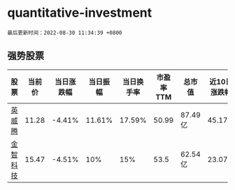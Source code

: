 # quantitative-investment

`最后更新时间：2022-08-30 11:34:39 +0800`

## 强势股票

|股票|当前价|当日涨跌幅|当日振幅|当日换手率|市盈率TTM|总市值|近10日涨跌幅|
|----|----|----|----|----|----|----|----|
|[英威腾](https://xueqiu.com/S/SZ002334)|11.28|-4.41%|11.61%|17.59%|50.99|87.49亿|45.17%|
|[金智科技](https://xueqiu.com/S/SZ002090)|15.47|-4.51%|10%|15%|53.5|62.54亿|23.07%|
